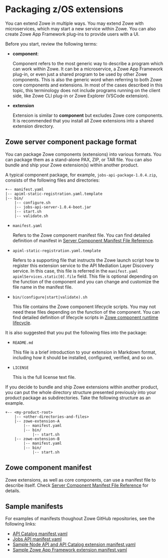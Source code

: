 # Packaging z/OS extensions

You can extend Zowe in multiple ways. You may extend Zowe with microservices, which may start a new service within Zowe. You can also create Zowe App Framework plug-ins to provide users with a UI.

Before you start, review the following terms:

- **component**:

   Component refers to the most generic way to describe a program which can work within Zowe. It can be a microservice, a Zowe App Framework plug-in, or even just a shared program to be used by other Zowe components. This is also the generic word when referring to both Zowe core components and extensions. In most of the cases described in this topic, this terminology does not include programs running on the client side, like Zowe CLI plug-in or Zowe Explorer (VSCode extension).
- **extension**

   Extension is similar to **component** but excludes Zowe core components. It is recommended that you install all Zowe extensions into a shared extension directory.

## Zowe server component package format

You can package Zowe components (extensions) into various formats. You can package them as a stand-alone PAX, ZIP, or TAR file. You can also bundle and ship your Zowe extension(s) within another product.

A typical component package, for example, `jobs-api-package-1.0.4.zip`, consists of the following files and directories:

```
+-- manifest.yaml
|-- apiml-static-registration.yaml.template
|-- bin/
    |-- configure.sh
    |-- jobs-api-server-1.0.4-boot.jar
    |-- start.sh
    |-- validate.sh
```


- `manifest.yaml`

   Refers to the Zowe component manifest file. You can find detailed definition of manifest in [Server Component Manifest File Reference](../appendix/server-component-manifest.md).

- `apiml-static-registration.yaml.template`

   Refers to a supporting file that instructs the Zowe launch script how to register this extension service to the API Mediation Layer Discovery service. In this case, this file is referred in the `manifest.yaml` `apimlServices.static[0].file` field. This file is optional depending on the function of the component and you can change and customize the file name in the manifest file.
- `bin/(configure|start|validate).sh`

   This file contains the Zowe component lifecycle scripts. You may not need these files depending on the function of the component. You can find detailed definition of lifecycle scripts in [Zowe component runtime lifecycle](lifecycling-with-zwesvstc.md#zowe-component-runtime-lifecycle).

It is also suggested that you put the following files into the package:

- `README.md`

  This file is a brief introduction to your extension in Markdown format, including how it should be installed, configured, verified, and so on.
- `LICENSE`

   This is the full license text file.

If you decide to bundle and ship Zowe extensions within another product, you can put the whole directory structure presented previously into your product package as subdirectories. Take the following structure as an example.

```
+-- <my-product-root>
    |-- <other-directories-and-files>
    |-- zowe-extension-A
        |-- manifest.yaml
        |-- bin/
            |-- start.sh
    |-- zowe-extension-B
        |-- manifest.yaml
        |-- bin/
            |-- start.sh
```

## Zowe component manifest

Zowe extensions, as well as core components, can use a manifest file to describe itself. Check [Server Component Manifest File Reference](../appendix/component-manifest.md) for details.

## Sample manifests

For examples of manifests thoughout Zowe GitHub repositories, see the following links:  

- [API Catalog manifest.yaml](https://github.com/zowe/api-layer/blob/master/api-catalog-package/src/main/resources/manifest.yaml)
- [Jobs API manifest.yaml](https://github.com/zowe/jobs/blob/master/jobs-zowe-server-package/src/main/resources/manifest.yaml)
- [Sample Node API and API Catalog extension manifest.yaml](https://github.com/zowe/sample-node-api/blob/master/manifest.yaml)
- [Sample Zowe App Framework extension manifest.yaml](https://github.com/zowe/sample-trial-app/blob/master/manifest.yaml)

